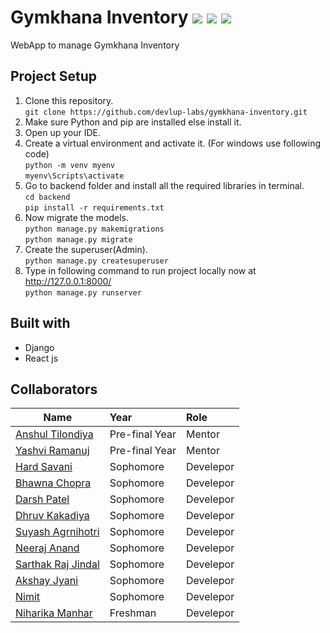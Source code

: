 # Gymkhana Inventory ![](https://img.shields.io/badge/Status-Active%20development-blue) ![](https://img.shields.io/badge/Django-v3.1.7-orange) ![](https://img.shields.io/badge/Python-v3.8.5-green)
WebApp to manage Gymkhana Inventory


## Project Setup
1. Clone this repository.<br/>
`git clone https://github.com/devlup-labs/gymkhana-inventory.git`
2. Make sure Python and pip are installed else install it.
3. Open up your IDE.
4. Create a virtual environment and activate it. (For windows use following code)<br/>
`python -m venv myenv`<br/>
`myenv\Scripts\activate`<br/>
5. Go to backend folder and install all the required libraries in terminal.<br/>
`cd backend`<br/>
`pip install -r requirements.txt`
6. Now migrate the models.<br/>
`python manage.py makemigrations`<br/>
`python manage.py migrate`
7. Create the superuser(Admin).<br/>
`python manage.py createsuperuser`
8. Type in following command to run project locally now at http://127.0.0.1:8000/<br/>
`python manage.py runserver`

## Built with
- Django
- React js

## Collaborators
| Name              | Year          |Role   |
| ----------------- |:-------------|:----------|
|[Anshul Tilondiya](https://github.com/Anshultilondiya)|Pre-final Year|Mentor|
|[Yashvi Ramanuj](https://github.com/YashviRamanuj)|Pre-final Year|Mentor|
|[Hard Savani](https://github.com/HardSavani)|Sophomore|Develepor|
|[Bhawna Chopra ](https://github.com/bhawnachopra2002)|Sophomore|Develepor|
|[Darsh Patel](https://github.com/patel-16)|Sophomore|Develepor|
|[Dhruv Kakadiya](https://github.com/dhruv-kakadiya)|Sophomore|Develepor|
|[Suyash Agrnihotri](https://github.com/suyashagno3)|Sophomore|Develepor|
|[Neeraj Anand](https://github.com/neeraj-2)|Sophomore|Develepor|
|[Sarthak Raj Jindal](https://github.com/SarthakRajJindal)|Sophomore|Develepor|
|[Akshay Jyani](https://github.com/AkshayJyani)|Sophomore|Develepor|
|[Nimit](https://github.com/Nimit3-droid)|Sophomore|Develepor|
|[Niharika Manhar](https://github.com/niharikamanhar)|Freshman|Develepor|

